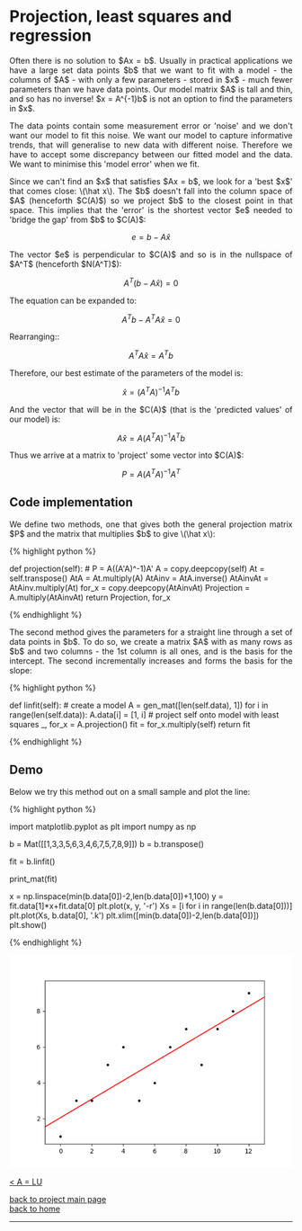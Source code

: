 # Projection, least squares and regression
<div style="text-align: justify">
<p>Often there is no solution to $Ax = b$. Usually in practical applications we
have a large set data points $b$ that we want to fit with a model - the columns
of $A$ - with only a few parameters - stored in $x$ - much fewer parameters than
we have data points. Our model matrix $A$ is tall and thin, and so has no
inverse! $x = A^{-1}b$ is not an option to find the parameters in $x$.</p>

<p>The data points contain some measurement error or 'noise' and we don't want
our model to fit this noise. We want our model to capture informative trends,
that will generalise to new data with different noise. Therefore we have to
accept some discrepancy between our fitted model and the data. We want to
minimise this 'model error' when we fit.</p>

<p>Since we can't find an $x$ that satisfies $Ax = b$, we look for a 'best $x$'
that comes close: \(\hat x\). The $b$ doesn't fall into the column space of $A$
(henceforth $C(A)$) so we project $b$ to the closest point in that space. This
implies that the 'error' is the shortest vector $e$ needed to 'bridge the gap'
from $b$ to $C(A)$:</p>
</div>

$$
e = b - A\hat x
$$

<div style="text-align: justify">
<p>The vector $e$ is perpendicular to $C(A)$ and so is in the nullspace of
$A^T$ (henceforth $N(A^T)$):</p>
</div>

$$
A^T(b - A\hat x) = 0
$$

<div style="text-align: justify">
<p>The equation can be expanded to:</p>
</div>

$$
A^Tb - A^TA\hat x = 0
$$


<div style="text-align: justify">
<p>Rearranging::</p>
</div>

$$
A^TA\hat x = A^Tb
$$

<div style="text-align: justify">
<p>Therefore, our best estimate of the parameters of the model is:</p>
</div>

$$
\hat x = (A^TA)^{-1}A^Tb
$$

<div style="text-align: justify">
<p>And the vector that will be in the $C(A)$ (that is the 'predicted values' of
our model) is:</p>
</div>

$$
A\hat x = A(A^TA)^{-1}A^Tb
$$

<div style="text-align: justify">
<p>Thus we arrive at a matrix to 'project' some vector into $C(A)$:</p>
</div>

$$
P = A(A^TA)^{-1}A^T
$$

## Code implementation

<div style="text-align: justify">
<p>We define two methods, one that gives both the general projection matrix $P$
and the matrix that multiplies $b$ to give \(\hat x\):</p>
</div>

{% highlight python %}

def projection(self):
    # P = A((A'A)^-1)A'
    A = copy.deepcopy(self)
    At = self.transpose()
    AtA = At.multiply(A)
    AtAinv = AtA.inverse()
    AtAinvAt = AtAinv.multiply(At)
    for_x = copy.deepcopy(AtAinvAt)
    Projection = A.multiply(AtAinvAt)
    return Projection, for_x

{% endhighlight %}

<div style="text-align: justify">
<p>The second method gives the parameters for a straight line through a set of
data points in $b$. To do so, we create a matrix $A$ with as many rows as $b$
and two columns - the 1st column is all ones, and is the basis for the
intercept. The second incrementally increases and forms the basis for the
slope:</p>
</div>

{% highlight python %}

def linfit(self):
    # create a model
    A = gen_mat([len(self.data), 1])
    for i in range(len(self.data)):
        A.data[i] = [1, i]
    # project self onto model with least squares
    _, for_x = A.projection()
    fit = for_x.multiply(self)
    return fit

{% endhighlight %}

## Demo
<div style="text-align: justify">
<p>Below we try this method out on a small sample and plot the line:</p>
<p></p>
</div>

{% highlight python %}

import matplotlib.pyplot as plt
import numpy as np

b = Mat([[1,3,3,5,6,3,4,6,7,5,7,8,9]])
b = b.transpose()

fit = b.linfit()

print_mat(fit)

x = np.linspace(min(b.data[0])-2,len(b.data[0])+1,100)
y = fit.data[1]*x+fit.data[0]
plt.plot(x, y, '-r')
Xs = [i for i in range(len(b.data[0]))]
plt.plot(Xs, b.data[0], '.k')
plt.xlim([min(b.data[0])-2,len(b.data[0])])
plt.show()

{% endhighlight %}

![regression plot](./images/regression.png)

[< A = LU](./lu_factorisation.md)

[back to project main page](./numpy_from_scratch.md)\
[back to home](../index.md)

---
<script src="https://utteranc.es/client.js"
        repo="Matt-A-Bennett/Matt-A-Bennett.github.io"
        issue-term="https://matt-a-bennett.github.io/numpy_from_scratch/projection_least_squares_linfit.html"
        theme="github-light"
        crossorigin="anonymous"
        async>
</script>

